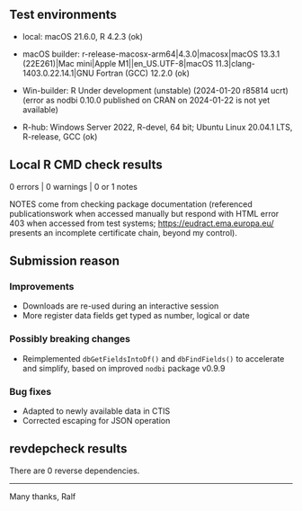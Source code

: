 ## Test environments

* local: macOS 21.6.0, R 4.2.3 (ok)

* macOS builder: r-release-macosx-arm64|4.3.0|macosx|macOS 13.3.1 (22E261)|Mac mini|Apple M1||en_US.UTF-8|macOS 11.3|clang-1403.0.22.14.1|GNU Fortran (GCC) 12.2.0 (ok)

* Win-builder: R Under development (unstable) (2024-01-20 r85814 ucrt) (error as nodbi 0.10.0 published on CRAN on 2024-01-22 is not yet available)

* R-hub: Windows Server 2022, R-devel, 64 bit; Ubuntu Linux 20.04.1 LTS, R-release, GCC (ok)


## Local R CMD check results

0 errors | 0 warnings | 0 or 1 notes 

NOTES come from checking package documentation (referenced publicationswork when accessed manually but respond with HTML error 403 when accessed from test systems; https://eudract.ema.europa.eu/ presents an incomplete certificate chain, beyond my control).


## Submission reason

### Improvements
- Downloads are re-used during an interactive session 
- More register data fields get typed as number, logical or date

### Possibly breaking changes
- Reimplemented `dbGetFieldsIntoDf()` and `dbFindFields()` to accelerate and simplify, based on improved `nodbi` package v0.9.9

### Bug fixes
- Adapted to newly available data in CTIS
- Corrected escaping for JSON operation


## revdepcheck results

There are 0 reverse dependencies.


----

Many thanks,
Ralf
